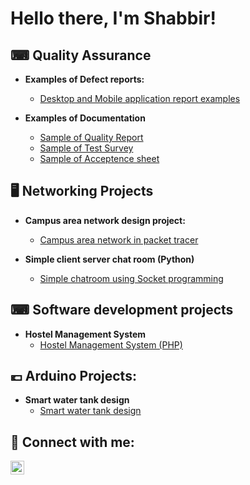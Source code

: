 <h1>Hello there, I'm Shabbir! </h1>

<h2> ⌨ Quality Assurance</h2>

- <b>Examples of Defect reports:</b>
  - [Desktop and Mobile application report examples](https://github.com/MrShabbir01/Bug-reports-in-Jira)

- <b>Examples of Documentation </b>
  - [Sample of Quality Report](https://github.com/MrShabbir01)
  - [Sample of Test Survey](https://github.com/MrShabbir01/Test-Survey.git)
  - [Sample of Acceptence sheet](https://github.com/MrShabbir01)

<h2>🖥 Networking Projects</h2>

- <b>Campus area network design project:</b>
  - [Campus area network in packet tracer](https://github.com/MrShabbir01/Campus-Area-Network)

- <b>Simple client server chat room (Python)</b>
  - [Simple chatroom using Socket programming](https://github.com/MrShabbir01/Client-server-chatroom.)


<h2>⌨ Software development projects</h2>

- <b>Hostel Management System</b>
  - [Hostel Management System (PHP)](https://github.com/MrShabbir01/Hostel-Management-System)


<h2>💶 Arduino Projects: </h2>

- <b>Smart water tank design</b>
  - [Smart water tank design](https://github.com/MrShabbir01/Automated-Water-system-Arduino-Uno-)


<h2> 🤳 Connect with me:</h2>

[<img align="left" alt="JoshMadakor | LinkedIn" width="22px" src="https://cdn.jsdelivr.net/npm/simple-icons@v3/icons/linkedin.svg" />][linkedin]

[linkedin]: www.linkedin.com/in/shabbirmridha

<!--
**joshmadakor1/joshmadakor1** is a ✨ _special_ ✨ repository because its `README.md` (this file) appears on your GitHub profile.

Here are some ideas to get you started:

- 🔭 I’m currently working on ...
- 🌱 I’m currently learning ...
- 👯 I’m looking to collaborate on ...
- 🤔 I’m looking for help with ...
- 💬 Ask me about ...
- 📫 How to reach me: ...
- 😄 Pronouns: ...
- ⚡ Fun fact: ...
